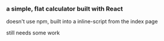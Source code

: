 ### a simple, flat calculator built with React
doesn't use npm, built into a inline-script from the index page


still needs some work
